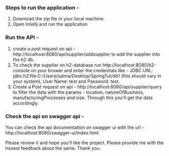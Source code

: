 ### Steps to run the application -
1. Download the zip file in your local machine.
2. Open Intellij and run the application

### Run the API - 

1. create a post request on api - http://localhost:8080/api/supplier/addsupplier to add the supplier into the h2 db.
2. To check the supplier on h2-database run http://localhost:8080/h2-console on your brower and enter the credentials like - JDBC URL:	jdbc:h2:file:C:/Users/salma/Desktop/SpringTut/db1 (this should vary in your system), User Name: test and Password: test.
3. Create a Post request on api - http://localhost:8080/api/supplier/query to filter the data with the params - location, natureOfBusiness, manufacturingProcesses and size. Through this you'll get the data accordingly.

### Check the api on swagger api -
You can check the api documentation on swagger ui with the url - http://localhost:8080/swagger-ui/index.html

Please review it and hope you'll like the project. Please provide me with the honest feedback about the same. Thank you.
